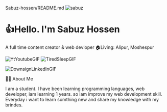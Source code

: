  Sabuz-hossen/README.md
![sabuz](sabuz.jpg)
#  👍Hello. I'm Sabuz Hossen

A full time content creator & web devloper 
🏠Living: Alipur, Moshespur

![YtYoutubeGIF]()
![TiredSleepGIF](https://facbook)

![DownsignLinkedInGIF]()

👩‍🎓 About Me 

I am a student. I have been learning programming languages, web developer, iam learning 1 years. so iam improve my web development skill. Everyday i want to learn somthing new and share my knowledge with my brindes.


